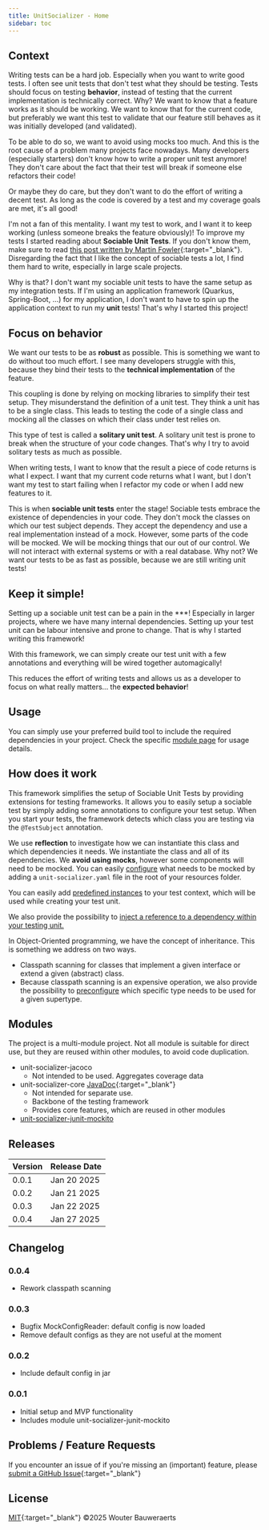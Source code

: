 ```yaml
---
title: UnitSocializer - Home
sidebar: toc
---
```


## Context
Writing tests can be a hard job. Especially when you want to write good tests.
I often see unit tests that don't test what they should be testing. Tests should focus on testing **behavior**, 
instead of testing that the current implementation is technically correct.
Why? We want to know that a feature works as it should be working. We want to know that for the current code, 
but preferably we want this test to validate that our feature still behaves as it was initially developed (and validated).

To be able to do so, we want to avoid using mocks too much. 
And this is the root cause of a problem many projects face nowadays. 
Many developers (especially starters) don't know how to write a proper unit test anymore! 
They don't care about the fact that their test will break if someone else refactors their code!

Or maybe they do care, but they don't want to do the effort of writing a decent test. 
As long as the code is covered by a test and my coverage goals are met, it's all good!

I'm not a fan of this mentality. I want my test to work, and I want it to keep working (unless someone breaks the feature obviously)!
To improve my tests I started reading about **Sociable Unit Tests**. If you don't know them, make sure to read [this post written by Martin Fowler](https://martinfowler.com/bliki/UnitTest.html){:target="_blank"}.
Disregarding the fact that I like the concept of sociable tests a lot, 
I find them hard to write, especially in large scale projects.

Why is that? I don't want my sociable unit tests to have the same setup as my integration tests. 
If I'm using an application framework (Quarkus, Spring-Boot, ...) for my application, 
I don't want to have to spin up the application context to run my **unit** tests!
That's why I started this project!

## Focus on behavior
We want our tests to be as **robust** as possible. 
This is something we want to do without too much effort.
I see many developers struggle with this, because they bind their tests to the **technical implementation** of the feature.

This coupling is done by relying on mocking libraries to simplify their test setup.
They misunderstand the definition of a unit test. They think a unit has to be a single class.
This leads to testing the code of a single class and mocking all the classes on which their class under test relies on.

This type of test is called a **solitary unit test**. 
A solitary unit test is prone to break when the structure of your code changes.
That's why I try to avoid solitary tests as much as possible.

When writing tests, I want to know that the result a piece of code returns is what I expect.
I want that my current code returns what I want, but I don't want my test to start failing when I refactor my code 
or when I add new features to it.

This is when **sociable unit tests** enter the stage! Sociable tests embrace the existence of dependencies in your code.
They don't mock the classes on which our test subject depends. 
They accept the dependency and use a real implementation instead of a mock.
However, some parts of the code will be mocked.
We will be mocking things that our out of our control. We will not interact with external systems or with a real database.
Why not? We want our tests to be as fast as possible, because we are still writing unit tests!

## Keep it simple!
Setting up a sociable unit test can be a pain in the ***! 
Especially in larger projects, where we have many internal dependencies.
Setting up your test unit can be labour intensive and prone to change.
That is why I started writing this framework!

With this framework, 
we can simply create our test unit with a few annotations and everything will be wired together automagically!

This reduces the effort of writing tests and allows us as a developer to focus on what really matters... 
the **expected behavior**!

## Usage
You can simply use your preferred build tool to include the required dependencies in your project.
Check the specific [module page](#modules) for usage details. 

## How does it work
This framework simplifies the setup of Sociable Unit Tests by providing extensions for testing frameworks.
It allows you to easily setup a sociable test by simply adding some annotations to configure your test setup.
When you start your tests, the framework detects which class you are testing via the `@TestSubject` annotation.

We use **reflection** to investigate how we can instantiate this class and which dependencies it needs.
We instantiate the class and all of its dependencies.
We **avoid using mocks**, however some components will need to be mocked.
You can easily [configure](./modules/core/mock-configuration) what needs to be mocked by adding a `unit-socializer.yaml` file in the root of your resources folder.

You can easily add [predefined instances](modules/core/predefined.md) to your test context, which will be used while creating your test unit.

We also provide the possibility to [inject a reference to a dependency within your testing unit.](modules/core/inject.md)

In Object-Oriented programming, we have the concept of inheritance. 
This is something we address on two ways.
- Classpath scanning for classes that implement a given interface or extend a given (abstract) class.
- Because classpath scanning is an expensive operation, we also provide the possibility to [preconfigure](modules/core/resolve.md) which specific type needs to be used for a given supertype.

## Modules
The project is a multi-module project. 
Not all module is suitable for direct use, but they are reused within other modules, to avoid code duplication.
- unit-socializer-jacoco
    - Not intended to be used. Aggregates coverage data
- unit-socializer-core [JavaDoc](https://www.javadoc.io/doc/io.github.wouter-bauweraerts/unit-socializer-core/latest/index.html){:target="_blank"}
  - Not intended for separate use.
  - Backbone of the testing framework
  - Provides core features, which are reused in other modules
- [unit-socializer-junit-mockito](./modules/junit-mockito/us-junit-mockito)

## Releases

| Version | Release Date |
|---------|--------------|
| 0.0.1   | Jan 20 2025  |
| 0.0.2   | Jan 21 2025  |
| 0.0.3   | Jan 22 2025  |
| 0.0.4   | Jan 27 2025  |


## Changelog

### 0.0.4
- Rework classpath scanning

### 0.0.3
- Bugfix MockConfigReader: default config is now loaded
- Remove default configs as they are not useful at the moment

### 0.0.2
- Include default config in jar

### 0.0.1
- Initial setup and MVP functionality
- Includes module unit-socializer-junit-mockito

## Problems / Feature Requests
If you encounter an issue of if you're missing an (important) feature,
please [submit a GitHub Issue](https://github.com/wouter-bauweraerts/UnitSocializer/issues){:target="_blank"}

## License
[MIT](https://github.com/wouter-bauweraerts/UnitSocializer/blob/b103c55c3e7b1bd1617035b37da96cca051b4da7/LICENSE){:target="_blank"} ©2025 Wouter Bauweraerts
